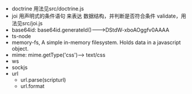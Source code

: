 - doctrine 用法见src/doctrine.js
- joi 用声明式的条件语句 来表达 数据结构，并判断是否符合条件 validate，用法见src/joi.js
- base64id: base64id.generateId()--->DStdW-xboAOggfv0AAAA
- ts-node
- memory-fs, A simple in-memory filesystem. Holds data in a javascript object.
- mime: mime.getType('css')--> text/css
- ws
- sockjs
- url
  - url.parse(scripturl)
  - url.format